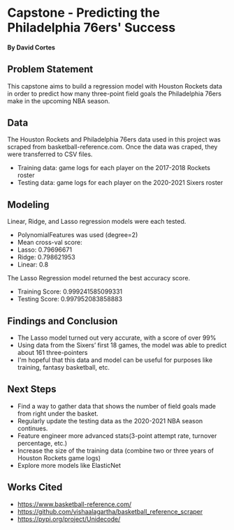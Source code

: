 # Capstone - Predicting the Philadelphia 76ers' Success

#### By David Cortes

## Problem Statement

This capstone aims to build a regression model with Houston Rockets data in order to predict how many three-point field goals the Philadelphia 76ers make in the upcoming NBA season.

## Data

The Houston Rockets and Philadelphia 76ers data used in this project was scraped from basketball-reference.com. Once the data was craped, they were transferred to CSV files.
- Training data: game logs for each player on the 2017-2018 Rockets roster
- Testing data: game logs for each player on the 2020-2021 Sixers roster

## Modeling

Linear, Ridge, and Lasso regression models were each tested.
- PolynomialFeatures was used (degree=2)
- Mean cross-val score:
 - Lasso: 0.79696671
 - Ridge: 0.798621953
 - Linear: 0.8

The Lasso Regression model returned the best accuracy score.
- Training Score: 0.999241585099331
- Testing Score: 0.997952083858883

## Findings and Conclusion

- The Lasso model turned out very accurate, with a score of over 99%
- Using data from the Sixers’ first 18 games, the model was able to predict about 161 three-pointers
- I'm hopeful that this data and model can be useful for purposes like training, fantasy basketball, etc.

## Next Steps

- Find a way to gather data that shows the number of field goals made from right under the basket.
- Regularly update the testing data as the 2020-2021 NBA season continues.
- Feature engineer more advanced stats(3-point attempt rate,  turnover percentage, etc.)
- Increase the size of the training data (combine two or three years of Houston Rockets game logs)
- Explore more models like ElasticNet

## Works Cited

- https://www.basketball-reference.com/
- https://github.com/vishaalagartha/basketball_reference_scraper
- https://pypi.org/project/Unidecode/